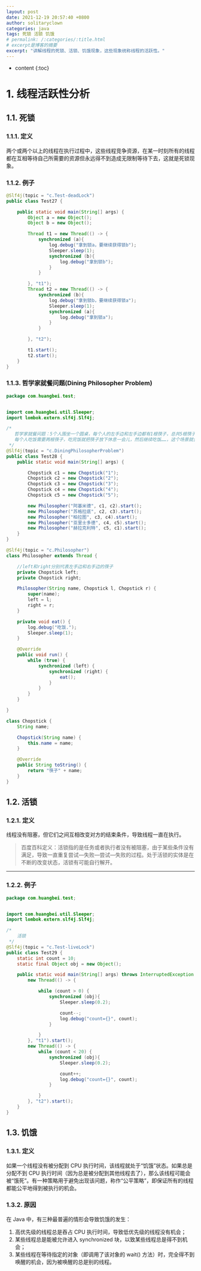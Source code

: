```yaml
---
layout: post
date: 2021-12-19 20:57:40 +0800
author: solitaryclown
categories: java
tags: 死锁 活锁 饥饿
# permalink: /:categories/:title.html
# excerpt是博客的摘要
excerpt: "讲解线程的死锁、活锁、饥饿现象，这些现象统称线程的活跃性。"
---
```

* content
{:toc}


# 1. 线程活跃性分析
## 1.1. 死锁
### 1.1.1. 定义
两个或两个以上的线程在执行过程中，这些线程竞争资源，在某一时刻所有的线程都在互相等待自己所需要的资源但永远得不到造成无限制等待下去，这就是死锁现象。
### 1.1.2. 例子
```java
@Slf4j(topic = "c.Test-deadLock")
public class Test27 {

    public static void main(String[] args) {
        Object a = new Object();
        Object b = new Object();

        Thread t1 = new Thread(() -> {
            synchronized (a){
                log.debug("拿到锁a，要继续获得锁b");
                Sleeper.sleep(1);
                synchronized (b){
                    log.debug("拿到锁b");
                }
            }

        }, "t1");
        Thread t2 = new Thread(() -> {
            synchronized (b){
                log.debug("拿到锁b，要继续获得锁a");
                Sleeper.sleep(1);
                synchronized (a){
                    log.debug("拿到锁a");
                }
            }

        }, "t2");

        t1.start();
        t2.start();
    }
}
```
### 1.1.3. 哲学家就餐问题(Dining Philosopher Problem)
```java
package com.huangbei.test;


import com.huangbei.util.Sleeper;
import lombok.extern.slf4j.Slf4j;

/*
   哲学家就餐问题：5个人围坐一个圆桌，每个人的左手边和左手边都有1根筷子，总共5根筷子。
   每个人吃饭需要两根筷子，吃完饭就把筷子放下休息一会儿，然后继续吃饭……，这个场景就会引起死锁问题。
 */
@Slf4j(topic = "c.DiningPhilosopherProblem")
public class Test28 {
    public static void main(String[] args) {

        Chopstick c1 = new Chopstick("1");
        Chopstick c2 = new Chopstick("2");
        Chopstick c3 = new Chopstick("3");
        Chopstick c4 = new Chopstick("4");
        Chopstick c5 = new Chopstick("5");

        new Philosopher("阿基米德", c1, c2).start();
        new Philosopher("苏格拉底", c2, c3).start();
        new Philosopher("柏拉图", c3, c4).start();
        new Philosopher("亚里士多德", c4, c5).start();
        new Philosopher("赫拉克利特", c5, c1).start();
    }
}

@Slf4j(topic = "c.Philosopher")
class Philosopher extends Thread {

    //left和right分别代表左手边和右手边的筷子
    private Chopstick left;
    private Chopstick right;

    Philosopher(String name, Chopstick l, Chopstick r) {
        super(name);
        left = l;
        right = r;
    }

    private void eat() {
        log.debug("吃饭.");
        Sleeper.sleep(1);
    }

    @Override
    public void run() {
        while (true) {
            synchronized (left) {
                synchronized (right) {
                    eat();
                }
            }
        }
    }

}

class Chopstick {
    String name;

    Chopstick(String name) {
        this.name = name;
    }

    @Override
    public String toString() {
        return "筷子" + name;
    }
}

```
## 1.2. 活锁
### 1.2.1. 定义
线程没有阻塞，但它们之间互相改变对方的结束条件，导致线程一直在执行。
> 百度百科定义：活锁指的是任务或者执行者没有被阻塞，由于某些条件没有满足，导致一直重复尝试—失败—尝试—失败的过程。处于活锁的实体是在不断的改变状态，活锁有可能自行解开。

<hr>

### 1.2.2. 例子

```java
package com.huangbei.test;


import com.huangbei.util.Sleeper;
import lombok.extern.slf4j.Slf4j;

/*
    活锁
 */
@Slf4j(topic = "c.Test-liveLock")
public class Test29 {
    static int count = 10;
    static final Object obj = new Object();

    public static void main(String[] args) throws InterruptedException {
        new Thread(() -> {

            while (count > 0) {
                synchronized (obj){
                    Sleeper.sleep(0.2);

                    count--;
                    log.debug("count={}", count);
                }

            }
        }, "t1").start();
        new Thread(() -> {
            while (count < 20) {
                synchronized (obj){
                    Sleeper.sleep(0.2);

                    count++;
                    log.debug("count={}", count);
                }

            }
        }, "t2").start();
    }
}

```
## 1.3. 饥饿
### 1.3.1. 定义
如果一个线程没有被分配到 CPU 执行时间，该线程就处于“饥饿”状态。如果总是分配不到 CPU 执行时间（因为总是被分配到其他线程去了），那么该线程可能会被“饿死”。有一种策略用于避免出现该问题，称作“公平策略”，即保证所有的线程都能公平地得到被执行的机会。
### 1.3.2. 原因
在 Java 中，有三种最普遍的情形会导致饥饿的发生：
1. 高优先级的线程总是吞占 CPU 执行时间，导致低优先级的线程没有机会；
2. 某些线程总是能被允许进入 synchronized 块，以致某些线程总是得不到机会；
3. 某些线程在等待指定的对象（即调用了该对象的 wait() 方法）时，完全得不到唤醒的机会，因为被唤醒的总是别的线程。